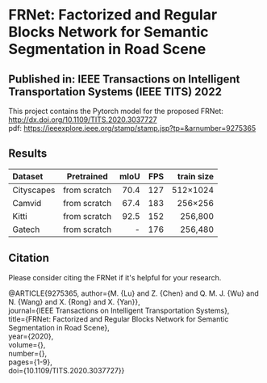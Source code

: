 # FRNet: Factorized and Regular Blocks Network for Semantic Segmentation in Road Scene  
## **Published in: IEEE Transactions on Intelligent Transportation Systems (IEEE TITS) 2022**  
This project contains the Pytorch model for the proposed FRNet: http://dx.doi.org/10.1109/TITS.2020.3037727  
pdf: https://ieeexplore.ieee.org/stamp/stamp.jsp?tp=&arnumber=9275365  

## **Results**  
| Dataset | Pretrained  | mIoU | FPS  |  train size |  
| :------------ |:---------------:| -----:| -----:| -----:|    
| Cityscapes    | from scratch | 70.4 | 127 |  512×1024  |    
| Camvid        | from scratch | 67.4 | 183 |  256×256   |
| Kitti         | from scratch | 92.5 | 152 |  256,800   |  
| Gatech        | from scratch | -    | 176 |  256,480   |  

## **Citation**  
Please consider citing the FRNet if it's helpful for your research.  

@ARTICLE{9275365,  author={M. {Lu} and Z. {Chen} and Q. M. J. {Wu} and N. {Wang} and X. {Rong} and X. {Yan}},    
journal={IEEE Transactions on Intelligent Transportation Systems},     
title={FRNet: Factorized and Regular Blocks Network for Semantic Segmentation in Road Scene},     
year={2020},    
volume={},    
number={},    
pages={1-9},    
doi={10.1109/TITS.2020.3037727}}  
